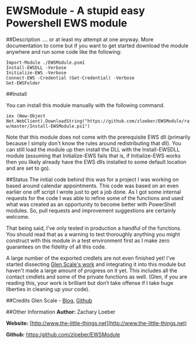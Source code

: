 # EWSModule - A stupid easy Powershell EWS module

##Description
.... or at least my attempt at one anyway. More documentation to come but if you want to get started download the module  anywhere and run some code like the following:

```
Import-Module ./EWSModule.psm1
Install-EWSDLL -Verbose
Initialize-EWS -Verbose
Connect-EWS -Credential (Get-Credential) -Verbose
Get-EWSFolder
```

##Install

You can install this module manually with the following command.

`iex (New-Object Net.WebClient).DownloadString("https://github.com/zloeber/EWSModule/raw/master/Install-EWSModule.ps1")`

Note that this module does not come with the prerequisite EWS dll (primarily because I simply don't know the rules around redistributing that dll). You can still load the module up then install the DLL with the Install-EWSDLL module (assuming that Initialize-EWS fails that is, if Initialize-EWS works then you likely already have the EWS dlls installed to some default location and are set to go).

##Status
The initial code behind this was for a project I was working on based around calendar appointments. This code was based on an even earlier one off script I wrote just to get a job done. As I got some internal requests for the code I was able to refine some of the functions and used what was created as an opportunity to become better with PowerShell modules. So, pull requests and improvement suggestions are certainly welcome.

That being said, I've only tested in production a handful of the functions. You should read that as a warning to test thoroughly anything you might construct with this module in a test environment first as I make zero guarantees on the fidelity of all this code.

A large number of the exported cmdlets are not even finished yet! I've started dissecting [Glen Scale's work](http://gsexdev.blogspot.com/) and integrating it into this module but haven't made a large amount of progress on it yet. This includes all the contact cmdlets and some of the private functions as well. (Glen, if you are reading this, your work is brilliant but don’t take offense if I take huge liberties in cleaning up your code).

##Credits
Glen Scale - [Blog](http://gsexdev.blogspot.com/), [Github](https://github.com/gscales)

##Other Information
**Author:** Zachary Loeber

**Website:** [http://www.the-little-things.net](http://www.the-little-things.net)

**Github:** [https:/github.com/zloeber/EWSModule](https:/github.com/zloeber/EWSModule)
